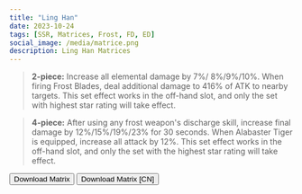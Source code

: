 ```yaml
---
title: "Ling Han"
date: 2023-10-24
tags: [SSR, Matrices, Frost, FD, ED]
social_image: /media/matrice.png
description: Ling Han Matrices
---
```


>  **2-piece:** Increase all elemental damage by 7%/ 8%/9%/10%. When firing Frost Blades, deal additional damage to 416% of ATK to nearby targets. This set effect works in the off-hand slot, and only the set with highest star rating will take effect.


>  **4-piece:** After using any frost weapon's discharge skill, increase final damage by 12%/15%/19%/23% for 30 seconds. When Alabaster Tiger is equipped, increase all attack by 12%. This set effect works in the off-hand slot, and only the set with the highest star rating will take effect.

<button onclick="window.location.href=' https://media.discordapp.net/attachments/1164132902230032434/1166321607581638726/97DDDC04-7D47-4DD8-A88E-FB178EFC6BD6.jpg';">
      Download Matrix
    </button>
   
   
<button onclick="window.location.href='https://cdn.discordapp.com/attachments/1164132902230032434/1164132902469128302/Ling_Han_Matrix_CN.png';">
      Download Matrix [CN]
    </button>


